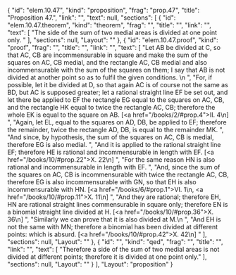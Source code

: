 {
  "id": "elem.10.47",
  "kind": "proposition",
  "frag": "prop.47",
  "title": "Proposition 47.",
  "link": "",
  "text": null,
  "sections": [
    {
      "id": "elem.10.47.theorem",
      "kind": "theorem",
      "frag": "",
      "title": "",
      "link": "",
      "text": [
        "The side of the sum of two medial areas is divided at one point only. "
      ],
      "sections": null,
      "Layout": ""
    },
    {
      "id": "elem.10.47.proof",
      "kind": "proof",
      "frag": "",
      "title": "",
      "link": "",
      "text": [
        "Let AB be divided at C, so that AC, CB are incommensurable in square and make the sum of the squares on AC, CB medial, and the rectangle AC, CB medial and also incommensurable with the sum of the squares on them; I say that AB is not divided at another point so as to fulfil the given conditions. \n      ",
        "For, if possible, let it be divided at D, so that again AC is of course not the same as BD, but AC is supposed greater; let a rational straight line EF be set out, and let there be applied to EF the rectangle EG equal to the squares on AC, CB, and the rectangle HK equal to twice the rectangle AC, CB; therefore the whole EK is equal to the square on AB. [<a href=\"/books/2/#prop.4\">II. 4</a>\n] ",
        "Again, let EL, equal to the squares on AD, DB, be applied to EF; therefore the remainder, twice the rectangle AD, DB, is equal to the remainder MK. ",
        "And since, by hypothesis, the sum of the squares on AC, CB is medial, therefore EG is also medial. ",
        "And it is applied to the rational straight line EF; therefore HE is rational and incommensurable in length with EF. [<a href=\"/books/10/#prop.22\">X. 22</a>\n] ",
        "For the same reason HN is also rational and incommensurable in length with EF. ",
        "And, since the sum of the squares on AC, CB is incommensurable with twice the rectangle AC, CB, therefore EG is also incommensurable with GN, so that EH is also incommensurable with HN. [<a href=\"/books/6/#prop.1\">VI. 1</a>\n, <a href=\"/books/10/#prop.11\">X. 11</a>\n] ",
        "And they are rational; therefore EH, HN are rational straight lines commensurable in square only; therefore EN is a binomial straight line divided at H. [<a href=\"/books/10/#prop.36\">X. 36</a>\n] ",
        "Similarly we can prove that it is also divided at M.\n      ",
        "And EH is not the same with MN; therefore a binomial has been divided at different points: which is absurd. [<a href=\"/books/10/#prop.42\">X. 42</a>\n] "
      ],
      "sections": null,
      "Layout": ""
    },
    {
      "id": "",
      "kind": "qed",
      "frag": "",
      "title": "",
      "link": "",
      "text": [
        "Therefore a side of the sum of two medial areas is not divided at different points; therefore it is divided at one point only."
      ],
      "sections": null,
      "Layout": ""
    }
  ],
  "Layout": "proposition"
}
